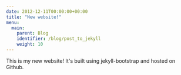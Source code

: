 ```yaml
---
date: 2012-12-11T00:00:00+00:00
title: "New website!"
menu:
  main:
    parent: Blog
    identifier: /blog/post_to_jekyll
    weight: 10
---
```


This is my new website! It's built using jekyll-bootstrap and hosted on Github. 